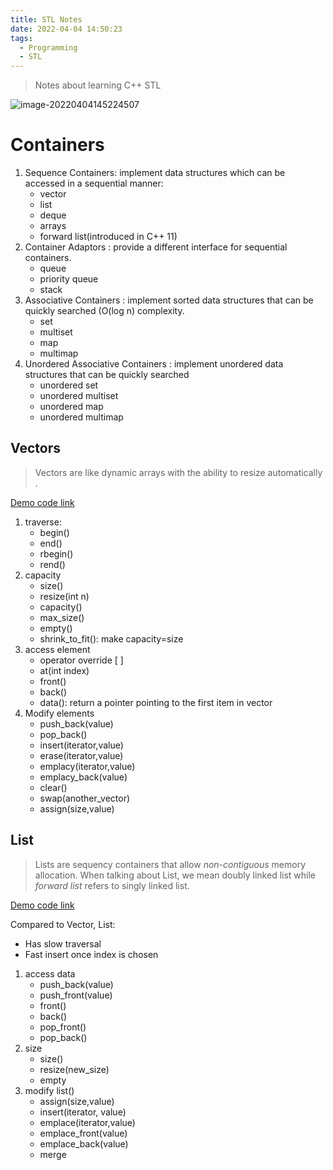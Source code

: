 ```yaml
---
title: STL Notes
date: 2022-04-04 14:50:23
tags:
  - Programming
  - STL
---
```




> Notes about learning C++  STL

![image-20220404145224507](E:/Pictures/TyporaPictures/image-20220404145224507.png)

<!--more-->

# Containers

1. Sequence Containers: implement data structures which can be accessed in a sequential manner:
   - vector
   - list
   - deque
   - arrays
   - forward list(introduced in C++ 11)
2. Container Adaptors : provide a different interface for sequential containers.
   - queue
   - priority queue
   - stack
3. Associative Containers : implement sorted data structures that can be quickly searched (O(log n) complexity.
   - set
   - multiset
   - map
   - multimap
4. Unordered Associative Containers : implement unordered data structures that can be quickly searched
   - unordered set
   - unordered multiset
   - unordered map
   - unordered multimap

## Vectors

> Vectors are like dynamic arrays with the ability to resize automatically .

[Demo code link](https://github.com/timemeansalot/algorithm/blob/master/STL/stl_vector.cpp)

1. traverse:
   - begin()
   - end()
   - rbegin()
   - rend()
2. capacity
   - size()
   - resize(int n)
   - capacity()
   - max_size()
   - empty()
   - shrink_to_fit(): make capacity=size
3. access element
   - operator override \[ \]
   - at(int index)
   - front()
   - back()
   - data(): return a pointer pointing to the first item in vector
4. Modify elements
   - push_back(value)
   - pop_back()
   - insert(iterator,value)
   - erase(iterator,value)
   - emplacy(iterator,value)
   - emplacy_back(value)
   - clear()
   - swap(another_vector)
   - assign(size,value)

## List

> Lists are sequency containers that allow *non-contiguous* memory allocation. When talking about List, we mean doubly linked list while *forward list* refers to singly linked list.

[Demo code link](https://github.com/timemeansalot/algorithm/blob/master/STL/stl_list.cpp)

Compared to Vector, List:

- Has slow traversal
- Fast insert once index is chosen



1. access data
   - push_back(value)
   - push_front(value)
   - front()
   - back()
   - pop_front()
   - pop_back()
2. size
   - size()
   - resize(new_size)
   - empty
3. modify list()
   - assign(size,value)
   - insert(iterator, value)
   - emplace(iterator,value)
   - emplace_front(value)
   - emplace_back(value)
   - merge

